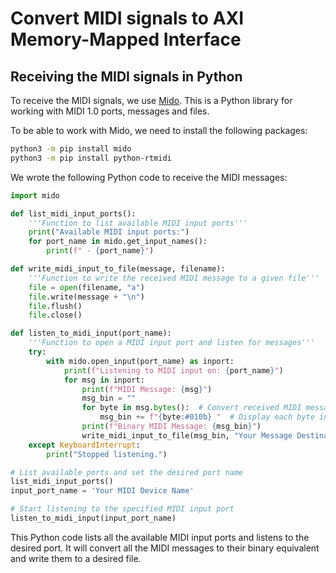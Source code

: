 # Convert MIDI signals to AXI Memory-Mapped Interface

## Receiving the MIDI signals in Python

To receive the MIDI signals, we use [Mido](https://mido.readthedocs.io/en/stable/index.html). This is a Python library for working with MIDI 1.0 ports, messages and files. 

To be able to work with Mido, we need to install the following packages:
```bash
python3 -m pip install mido
python3 -m pip install python-rtmidi
```
We wrote the following Python code to receive the MIDI messages:

```python
import mido

def list_midi_input_ports():
    '''Function to list available MIDI input ports'''
    print("Available MIDI input ports:")
    for port_name in mido.get_input_names():
        print(f" - {port_name}")

def write_midi_input_to_file(message, filename):
    '''Function to write the received MIDI message to a given file'''
    file = open(filename, "a")
    file.write(message + "\n")
    file.flush()
    file.close()

def listen_to_midi_input(port_name):
    '''Function to open a MIDI input port and listen for messages'''
    try:
        with mido.open_input(port_name) as inport:
            print(f"Listening to MIDI input on: {port_name}")
            for msg in inport:
                print(f"MIDI Message: {msg}")
                msg_bin = ""
                for byte in msg.bytes():  # Convert received MIDI messages to bytes and print
                    msg_bin += f"{byte:#010b} "  # Display each byte in binary format
                print(f"Binary MIDI Message: {msg_bin}")
                write_midi_input_to_file(msg_bin, "Your Message Destination File Name")
    except KeyboardInterrupt:
        print("Stopped listening.")

# List available ports and set the desired port name
list_midi_input_ports()
input_port_name = 'Your MIDI Device Name'

# Start listening to the specified MIDI input port
listen_to_midi_input(input_port_name)
```

This Python code lists all the available MIDI input ports and listens to the desired port. It will convert all the MIDI messages to their binary equivalent and write them to a desired file.

